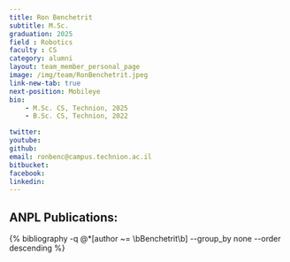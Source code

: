 ```yaml
---
title: Ron Benchetrit
subtitle: M.Sc. 
graduation: 2025
field : Robotics
faculty : CS
category: alumni
layout: team_member_personal_page
image: /img/team/RonBenchetrit.jpeg
link-new-tab: true
next-position: Mobileye
bio:
    - M.Sc. CS, Technion, 2025
    - B.Sc. CS, Technion, 2022

twitter: 
youtube: 
github: 
email: ronbenc@campus.technion.ac.il
bitbucket: 
facebook:
linkedin: 
---
```


## ANPL Publications:

{% bibliography -q @*[author ~= \bBenchetrit\b] --group_by none --order descending %}
